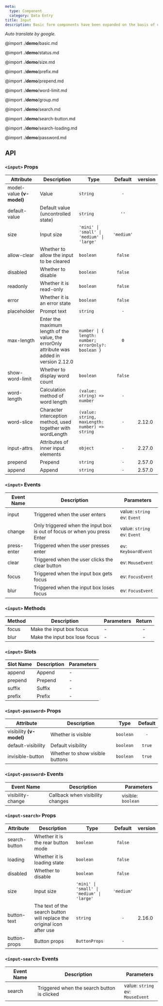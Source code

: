 ```yaml
meta:
  type: Component
  category: Data Entry
title: Input
description: Basic form components have been expanded on the basis of native controls and can be used in combination.
```

*Auto translate by google.*

@import ./__demo__/basic.md

@import ./__demo__/status.md

@import ./__demo__/size.md

@import ./__demo__/prefix.md

@import ./__demo__/prepend.md

@import ./__demo__/word-limit.md

@import ./__demo__/group.md

@import ./__demo__/search.md

@import ./__demo__/search-button.md

@import ./__demo__/search-loading.md

@import ./__demo__/password.md

## API


### `<input>` Props

|Attribute|Description|Type|Default|version|
|---|---|---|:---:|:---|
|model-value **(v-model)**|Value|`string`|`-`||
|default-value|Default value (uncontrolled state)|`string`|`''`||
|size|Input size|`'mini' \| 'small' \| 'medium' \| 'large'`|`'medium'`||
|allow-clear|Whether to allow the input to be cleared|`boolean`|`false`||
|disabled|Whether to disable|`boolean`|`false`||
|readonly|Whether it is read-only|`boolean`|`false`||
|error|Whether it is an error state|`boolean`|`false`||
|placeholder|Prompt text|`string`|`-`||
|max-length|Enter the maximum length of the value, the errorOnly attribute was added in version 2.12.0|`number \| { length: number; errorOnly?: boolean }`|`0`||
|show-word-limit|Whether to display word count|`boolean`|`false`||
|word-length|Calculation method of word length|`(value: string) => number`|`-`||
|word-slice|Character interception method, used together with wordLength|`(value: string, maxLength: number) => string`|`-`|2.12.0|
|input-attrs|Attributes of inner input elements|`object`|`-`|2.27.0|
|prepend|Prepend|`string`|`-`|2.57.0|
|append|Append|`string`|`-`|2.57.0|
### `<input>` Events

|Event Name|Description|Parameters|
|---|---|---|
|input|Triggered when the user enters|value: `string`<br>ev: `Event`|
|change|Only triggered when the input box is out of focus or when you press Enter|value: `string`<br>ev: `Event`|
|press-enter|Triggered when the user presses enter|ev: `KeyboardEvent`|
|clear|Triggered when the user clicks the clear button|ev: `MouseEvent`|
|focus|Triggered when the input box gets focus|ev: `FocusEvent`|
|blur|Triggered when the input box loses focus|ev: `FocusEvent`|
### `<input>` Methods

|Method|Description|Parameters|Return|
|---|---|---|:---:|
|focus|Make the input box focus|-|-|
|blur|Make the input box lose focus|-|-|
### `<input>` Slots

|Slot Name|Description|Parameters|
|---|---|---|
|append|Append|-|
|prepend|Prepend|-|
|suffix|Suffix|-|
|prefix|Prefix|-|








### `<input-password>` Props

|Attribute|Description|Type|Default|
|---|---|---|:---:|
|visibility **(v-model)**|Whether is visible|`boolean`|`-`|
|default-visibility|Default visibility|`boolean`|`true`|
|invisible-button|Whether to show visible buttons|`boolean`|`true`|
### `<input-password>` Events

|Event Name|Description|Parameters|
|---|---|---|
|visibility-change|Callback when visibility changes|visible: `boolean`|




### `<input-search>` Props

|Attribute|Description|Type|Default|version|
|---|---|---|:---:|:---|
|search-button|Whether it is the rear button mode|`boolean`|`false`||
|loading|Whether it is loading state|`boolean`|`false`||
|disabled|Whether to disable|`boolean`|`false`||
|size|Input size|`'mini' \| 'small' \| 'medium' \| 'large'`|`'medium'`||
|button-text|The text of the search button will replace the original icon after use|`string`|`-`|2.16.0|
|button-props|Button props|`ButtonProps`|`-`||
### `<input-search>` Events

|Event Name|Description|Parameters|
|---|---|---|
|search|Triggered when the search button is clicked|value: `string`<br>ev: `MouseEvent`|


